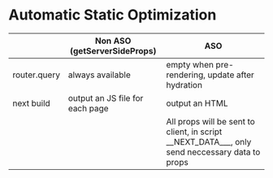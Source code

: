 # Automatic Static Optimization



|              | Non ASO (getServerSideProps)    | ASO                                                                                                  |
| ------------ | ------------------------------- | ---------------------------------------------------------------------------------------------------- |
| router.query | always available                | empty when pre-rendering, update after hydration                                                     |
| next build   | output an JS file for each page | output an HTML                                                                                       |
|              |                                 | All props will be sent to client, in script \_\_NEXT\_DATA\_\_\_, only send neccessary data to props |
